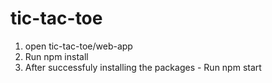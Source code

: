 # tic-tac-toe

1. open tic-tac-toe/web-app 
2. Run npm install 
3. After successfuly installing the packages - Run npm start

